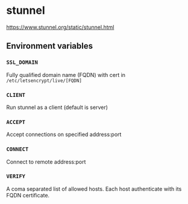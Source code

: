 # stunnel

<https://www.stunnel.org/static/stunnel.html>

## Environment variables

### `SSL_DOMAIN`
Fully qualified domain name (FQDN) with cert in `/etc/letsencrypt/live/[FQDN]`

### `CLIENT`
Run stunnel as a client (default is server)

### `ACCEPT`
Accept connections on specified address:port

### `CONNECT`
Connect to remote address:port

### `VERIFY`
A coma separated list of allowed hosts.
Each host authenticate with its FQDN certificate.
